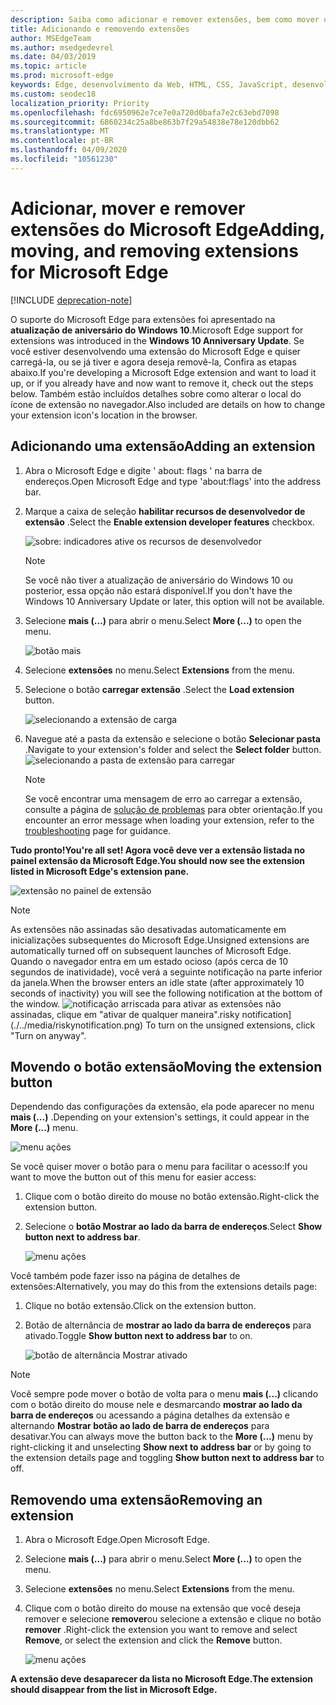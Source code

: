 ```yaml
---
description: Saiba como adicionar e remover extensões, bem como mover um botão de extensão ao lado da barra de endereços.
title: Adicionando e removendo extensões
author: MSEdgeTeam
ms.author: msedgedevrel
ms.date: 04/03/2019
ms.topic: article
ms.prod: microsoft-edge
keywords: Edge, desenvolvimento da Web, HTML, CSS, JavaScript, desenvolvedor, extensão
ms.custom: seodec18
localization_priority: Priority
ms.openlocfilehash: fdc6950962e7ce7e0a720d0bafa7e2c63ebd7098
ms.sourcegitcommit: 6860234c25a8be863b7f29a54838e78e120dbb62
ms.translationtype: MT
ms.contentlocale: pt-BR
ms.lasthandoff: 04/09/2020
ms.locfileid: "10561230"
---
```

# <span data-ttu-id="5a65b-104">Adicionar, mover e remover extensões do Microsoft Edge</span><span class="sxs-lookup"><span data-stu-id="5a65b-104">Adding, moving, and removing extensions for Microsoft Edge</span></span>  

[!INCLUDE [deprecation-note](../includes/deprecation-note.md)]  

<span data-ttu-id="5a65b-105">O suporte do Microsoft Edge para extensões foi apresentado na **atualização de aniversário do Windows 10**.</span><span class="sxs-lookup"><span data-stu-id="5a65b-105">Microsoft Edge support for extensions was introduced in the **Windows 10 Anniversary Update**.</span></span> <span data-ttu-id="5a65b-106">Se você estiver desenvolvendo uma extensão do Microsoft Edge e quiser carregá-la, ou se já tiver e agora deseja removê-la, Confira as etapas abaixo.</span><span class="sxs-lookup"><span data-stu-id="5a65b-106">If you're developing a Microsoft Edge extension and want to load it up, or if you already have and now want to remove it, check out the steps below.</span></span>
<span data-ttu-id="5a65b-107">Também estão incluídos detalhes sobre como alterar o local do ícone de extensão no navegador.</span><span class="sxs-lookup"><span data-stu-id="5a65b-107">Also included are details on how to change your extension icon's location in the browser.</span></span>

## <span data-ttu-id="5a65b-108">Adicionando uma extensão</span><span class="sxs-lookup"><span data-stu-id="5a65b-108">Adding an extension</span></span>

1. <span data-ttu-id="5a65b-109">Abra o Microsoft Edge e digite ' about: flags ' na barra de endereços.</span><span class="sxs-lookup"><span data-stu-id="5a65b-109">Open Microsoft Edge and type 'about:flags' into the address bar.</span></span>

2. <span data-ttu-id="5a65b-110">Marque a caixa de seleção **habilitar recursos de desenvolvedor de extensão** .</span><span class="sxs-lookup"><span data-stu-id="5a65b-110">Select the **Enable extension developer features** checkbox.</span></span>

   ![sobre: indicadores ative os recursos de desenvolvedor](./../media/sideload-aboutflags.png)
   > [!NOTE]
   > <span data-ttu-id="5a65b-112">Se você não tiver a atualização de aniversário do Windows 10 ou posterior, essa opção não estará disponível.</span><span class="sxs-lookup"><span data-stu-id="5a65b-112">If you don't have the Windows 10 Anniversary Update or later, this option will not be available.</span></span>

3. <span data-ttu-id="5a65b-113">Selecione **mais (...)** para abrir o menu.</span><span class="sxs-lookup"><span data-stu-id="5a65b-113">Select **More (...)** to open the menu.</span></span>

   ![botão mais](./../media/morebutton.png)  

4. <span data-ttu-id="5a65b-115">Selecione **extensões** no menu.</span><span class="sxs-lookup"><span data-stu-id="5a65b-115">Select **Extensions** from the menu.</span></span>

5. <span data-ttu-id="5a65b-116">Selecione o botão **carregar extensão** .</span><span class="sxs-lookup"><span data-stu-id="5a65b-116">Select the **Load extension** button.</span></span>

   ![selecionando a extensão de carga](./../media/sideload-load-extension.png)

6. <span data-ttu-id="5a65b-118">Navegue até a pasta da extensão e selecione o botão **Selecionar pasta** .</span><span class="sxs-lookup"><span data-stu-id="5a65b-118">Navigate to your extension's folder and select the  **Select folder** button.</span></span>
   ![selecionando a pasta de extensão para carregar](./../media/sideload-select-extension.png)
   > [!NOTE]
   > <span data-ttu-id="5a65b-120">Se você encontrar uma mensagem de erro ao carregar a extensão, consulte a página de [solução de problemas](./../troubleshooting.md) para obter orientação.</span><span class="sxs-lookup"><span data-stu-id="5a65b-120">If you encounter an error message when loading your extension, refer to the [troubleshooting](./../troubleshooting.md) page for guidance.</span></span>


**<span data-ttu-id="5a65b-121">Tudo pronto!</span><span class="sxs-lookup"><span data-stu-id="5a65b-121">You're all set!</span></span> <span data-ttu-id="5a65b-122">Agora você deve ver a extensão listada no painel extensão da Microsoft Edge.</span><span class="sxs-lookup"><span data-stu-id="5a65b-122">You should now see the extension listed in Microsoft Edge's extension pane.</span></span>**

![extensão no painel de extensão](./../media/sideload-extension-installed.png)

> [!NOTE]
> <span data-ttu-id="5a65b-124">As extensões não assinadas são desativadas automaticamente em inicializações subsequentes do Microsoft Edge.</span><span class="sxs-lookup"><span data-stu-id="5a65b-124">Unsigned extensions are automatically turned off on subsequent launches of Microsoft Edge.</span></span> <span data-ttu-id="5a65b-125">Quando o navegador entra em um estado ocioso (após cerca de 10 segundos de inatividade), você verá a seguinte notificação na parte inferior da janela.</span><span class="sxs-lookup"><span data-stu-id="5a65b-125">When the browser enters an idle state (after approximately 10 seconds of inactivity) you will see the following notification at the bottom of the window.</span></span> ![<span data-ttu-id="5a65b-126">notificação](./../media/riskynotification.png) arriscada para ativar as extensões não assinadas, clique em "ativar de qualquer maneira".</span><span class="sxs-lookup"><span data-stu-id="5a65b-126">risky notification](./../media/riskynotification.png) To turn on the unsigned extensions, click "Turn on anyway".</span></span>



## <span data-ttu-id="5a65b-127">Movendo o botão extensão</span><span class="sxs-lookup"><span data-stu-id="5a65b-127">Moving the extension button</span></span>
<span data-ttu-id="5a65b-128">Dependendo das configurações da extensão, ela pode aparecer no menu **mais (...)** .</span><span class="sxs-lookup"><span data-stu-id="5a65b-128">Depending on your extension's settings, it could appear in the **More (...)** menu.</span></span>

   ![menu ações](./../media/browseraction.png)  


<span data-ttu-id="5a65b-130">Se você quiser mover o botão para o menu para facilitar o acesso:</span><span class="sxs-lookup"><span data-stu-id="5a65b-130">If you want to move the button out of this menu for easier access:</span></span>

1. <span data-ttu-id="5a65b-131">Clique com o botão direito do mouse no botão extensão.</span><span class="sxs-lookup"><span data-stu-id="5a65b-131">Right-click the extension button.</span></span>

2. <span data-ttu-id="5a65b-132">Selecione o **botão Mostrar ao lado da barra de endereços**.</span><span class="sxs-lookup"><span data-stu-id="5a65b-132">Select **Show button next to address bar**.</span></span>

   ![menu ações](./../media/browseraction_contextmenu.png)  

<span data-ttu-id="5a65b-134">Você também pode fazer isso na página de detalhes de extensões:</span><span class="sxs-lookup"><span data-stu-id="5a65b-134">Alternatively, you may do this from the extensions details page:</span></span>

1. <span data-ttu-id="5a65b-135">Clique no botão extensão.</span><span class="sxs-lookup"><span data-stu-id="5a65b-135">Click on the extension button.</span></span>
2. <span data-ttu-id="5a65b-136">Botão de alternância de **mostrar ao lado da barra de endereços** para ativado.</span><span class="sxs-lookup"><span data-stu-id="5a65b-136">Toggle **Show button next to address bar** to on.</span></span>

   ![botão de alternância Mostrar ativado](./../media/show-button-toggle.png)

> [!NOTE]
> <span data-ttu-id="5a65b-138">Você sempre pode mover o botão de volta para o menu **mais (...)** clicando com o botão direito do mouse nele e desmarcando **mostrar ao lado da barra de endereços** ou acessando a página detalhes da extensão e alternando **Mostrar botão ao lado de barra de endereços** para desativar.</span><span class="sxs-lookup"><span data-stu-id="5a65b-138">You can always move the button back to the **More (...)** menu by right-clicking it and unselecting **Show next to address bar** or by going to the extension details page and toggling **Show button next to address bar** to off.</span></span>


## <span data-ttu-id="5a65b-139">Removendo uma extensão</span><span class="sxs-lookup"><span data-stu-id="5a65b-139">Removing an extension</span></span>

1. <span data-ttu-id="5a65b-140">Abra o Microsoft Edge.</span><span class="sxs-lookup"><span data-stu-id="5a65b-140">Open Microsoft Edge.</span></span>

2. <span data-ttu-id="5a65b-141">Selecione **mais (...)** para abrir o menu.</span><span class="sxs-lookup"><span data-stu-id="5a65b-141">Select **More (...)** to open the menu.</span></span>

3. <span data-ttu-id="5a65b-142">Selecione **extensões** no menu.</span><span class="sxs-lookup"><span data-stu-id="5a65b-142">Select **Extensions** from the menu.</span></span>

4. <span data-ttu-id="5a65b-143">Clique com o botão direito do mouse na extensão que você deseja remover e selecione **remover**ou selecione a extensão e clique no botão **remover** .</span><span class="sxs-lookup"><span data-stu-id="5a65b-143">Right-click the extension you want to remove and select **Remove**, or select the extension and click the **Remove** button.</span></span>

   ![menu ações](./../media/remove.png)  

**<span data-ttu-id="5a65b-145">A extensão deve desaparecer da lista no Microsoft Edge.</span><span class="sxs-lookup"><span data-stu-id="5a65b-145">The extension should disappear from the list in Microsoft Edge.</span></span>**
